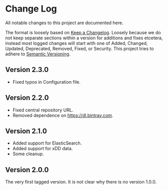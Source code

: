# Change Log

All notable changes to this project are documented here.

The format is loosely based on [Keep a Changelog](http://keepachangelog.com/). Loosely because we do not keep separate sections within a version for additions and fixes etcetera, instead most logged changes will start with one of Added, Changed, Updated, Deprecated, Removed, Fixed, or Security. This project tries to adhere to [Semantic Versioning](http://semver.org/).


## Version 2.3.0

- Fixed typos in Configuration file.

## Version 2.2.0

- Fixed central repository URL.
- Removed dependence on https://dl.bintray.com.

## Version 2.1.0

- Added support for ElasticSearch.
- Added support for xDD data.
- Some cleanup.

## Version 2.0.0

The very first tagged version. It is not clear why there is no version 1.0.0.